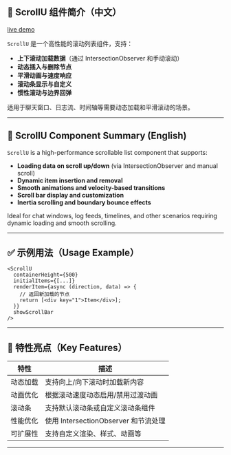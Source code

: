 
## 📄 ScrollU 组件简介（中文）

[live demo](https://akzj.github.io/scroll-u/)

`ScrollU` 是一个高性能的滚动列表组件，支持：

- **上下滚动加载数据**（通过 IntersectionObserver 和手动滚动）
- **动态插入与删除节点**
- **平滑动画与速度响应**
- **滚动条显示与自定义**
- **惯性滚动与边界回弹**

适用于聊天窗口、日志流、时间轴等需要动态加载和平滑滚动的场景。

---

## 📄 ScrollU Component Summary (English)

`ScrollU` is a high-performance scrollable list component that supports:

- **Loading data on scroll up/down** (via IntersectionObserver and manual scroll)
- **Dynamic item insertion and removal**
- **Smooth animations and velocity-based transitions**
- **Scroll bar display and customization**
- **Inertia scrolling and boundary bounce effects**

Ideal for chat windows, log feeds, timelines, and other scenarios requiring dynamic loading and smooth scrolling.

---

## ✅ 示例用法（Usage Example）

```tsx
<ScrollU
  containerHeight={500}
  initialItems={[...]}
  renderItem={async (direction, data) => {
    // 返回新加载的节点
    return [<div key="1">Item</div>];
  }}
  showScrollBar
/>
```

---

## 🧠 特性亮点（Key Features）

| 特性 | 描述 |
|------|------|
| 动态加载 | 支持向上/向下滚动时加载新内容 |
| 动画优化 | 根据滚动速度动态启用/禁用过渡动画 |
| 滚动条 | 支持默认滚动条或自定义滚动条组件 |
| 性能优化 | 使用 IntersectionObserver 和节流处理 |
| 可扩展性 | 支持自定义渲染、样式、动画等 |
---
